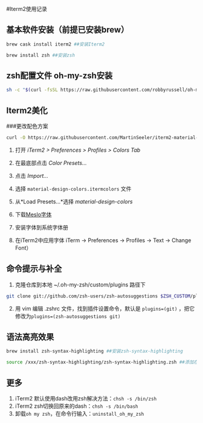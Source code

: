 #Iterm2使用记录

## 基本软件安装（前提已安装brew）

```bash
brew cask install iterm2 ##安装Iterm2
```

```bash
brew install zsh ##安装zsh
```

## zsh配置文件 oh-my-zsh安装

```bash
sh -c "$(curl -fsSL https://raw.githubusercontent.com/robbyrussell/oh-my-zsh/master/tools/install.sh)" ##下载并安装oh-my-zsh
```

## Iterm2美化

###更改配色方案

```bash
curl -O https://raw.githubusercontent.com/MartinSeeler/iterm2-material-design/master/material-design-colors.itermcolors ##下载material配色方案
```

1. 打开 *iTerm2 > Preferences > Profiles > Colors Tab*

2. 在最底部点击 *Color Presets…* 

3. 点击 *Import…*

4. 选择 `material-design-colors.itermcolors` 文件

5. 从*Load Presets…*选择 *material-design-colors*  
6. 下载[Meslo字体](https://github.com/powerline/fonts/blob/master/Meslo%20Slashed/Meslo%20LG%20M%20Regular%20for%20Powerline.ttf)
7. 安装字体到系统字体册
8. 在iTerm2中应用字体 iTerm -> Preferences -> Profiles -> Text -> Change Font）

## 命令提示与补全

1. 克隆仓库到本地 ~/.oh-my-zsh/custom/plugins 路径下

```bash
git clone git://github.com/zsh-users/zsh-autosuggestions $ZSH_CUSTOM/plugins/zsh-autosuggestions
```

2. 用 vim 编辑 .zshrc 文件，找到插件设置命令，默认是 `plugins=(git)` ，把它修改为`plugins=(zsh-autosuggestions git)`

## 语法高亮效果

```bash
brew install zsh-syntax-highlighting ##安装zsh-syntax-highlighting
```



```bash
source /xxx/zsh-syntax-highlighting/zsh-syntax-highlighting.zsh ##添加在.zhsrc最后一行
```

## 更多

1. iTerm2 默认使用dash改用zsh解决方法：`chsh -s /bin/zsh`
2. iTerm2 zsh切换回原来的dash：`chsh -s /bin/bash`
3. 卸载`oh my zsh`，在命令行输入：`uninstall_oh_my_zsh`